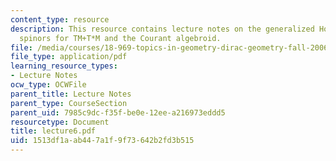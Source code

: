 ```yaml
---
content_type: resource
description: This resource contains lecture notes on the generalized Hodge star, and
  spinors for TM+T*M and the Courant algebroid.
file: /media/courses/18-969-topics-in-geometry-dirac-geometry-fall-2006/1513df1aab447a1f9f73642b2fd3b515_lecture6.pdf
file_type: application/pdf
learning_resource_types:
- Lecture Notes
ocw_type: OCWFile
parent_title: Lecture Notes
parent_type: CourseSection
parent_uid: 7985c9dc-f35f-be0e-12ee-a216973eddd5
resourcetype: Document
title: lecture6.pdf
uid: 1513df1a-ab44-7a1f-9f73-642b2fd3b515
---
```

